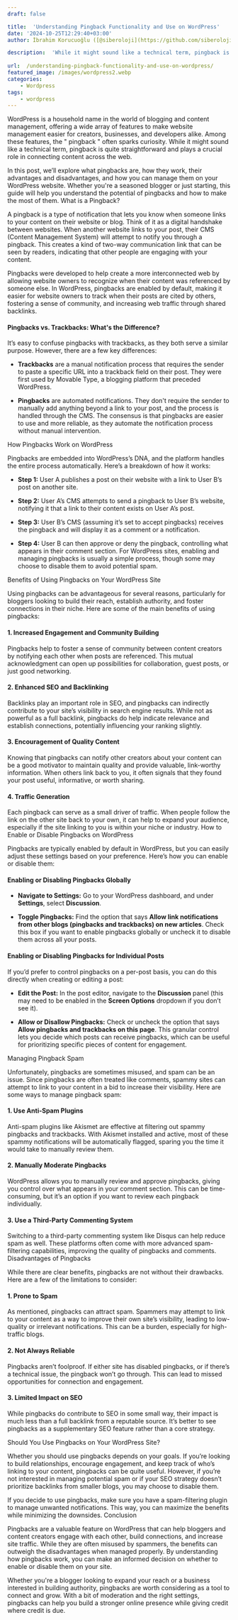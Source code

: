 ```yaml
---
draft: false

title:  'Understanding Pingback Functionality and Use on WordPress'
date: '2024-10-25T12:29:40+03:00'
author: İbrahim Korucuoğlu ([@siberoloji](https://github.com/siberoloji))

description:  'While it might sound like a technical term, pingback is quite straightforward and plays a crucial role in connecting content across the web.' 
 
url:  /understanding-pingback-functionality-and-use-on-wordpress/
featured_image: /images/wordpress2.webp
categories:
    - Wordpress
tags:
    - wordpress
---
```



WordPress is a household name in the world of blogging and content management, offering a wide array of features to make website management easier for creators, businesses, and developers alike. Among these features, the " pingback " often sparks curiosity. While it might sound like a technical term, pingback is quite straightforward and plays a crucial role in connecting content across the web.



In this post, we’ll explore what pingbacks are, how they work, their advantages and disadvantages, and how you can manage them on your WordPress website. Whether you're a seasoned blogger or just starting, this guide will help you understand the potential of pingbacks and how to make the most of them.
What is a Pingback?



A pingback is a type of notification that lets you know when someone links to your content on their website or blog. Think of it as a digital handshake between websites. When another website links to your post, their CMS (Content Management System) will attempt to notify you through a pingback. This creates a kind of two-way communication link that can be seen by readers, indicating that other people are engaging with your content.



Pingbacks were developed to help create a more interconnected web by allowing website owners to recognize when their content was referenced by someone else. In WordPress, pingbacks are enabled by default, making it easier for website owners to track when their posts are cited by others, fostering a sense of community, and increasing web traffic through shared backlinks.


#### Pingbacks vs. Trackbacks: What's the Difference?



It’s easy to confuse pingbacks with trackbacks, as they both serve a similar purpose. However, there are a few key differences:


* **Trackbacks** are a manual notification process that requires the sender to paste a specific URL into a trackback field on their post. They were first used by Movable Type, a blogging platform that preceded WordPress.

* **Pingbacks** are automated notifications. They don't require the sender to manually add anything beyond a link to your post, and the process is handled through the CMS.
The consensus is that pingbacks are easier to use and more reliable, as they automate the notification process without manual intervention.



How Pingbacks Work on WordPress



Pingbacks are embedded into WordPress’s DNA, and the platform handles the entire process automatically. Here’s a breakdown of how it works:


* **Step 1:** User A publishes a post on their website with a link to User B’s post on another site.

* **Step 2:** User A’s CMS attempts to send a pingback to User B’s website, notifying it that a link to their content exists on User A’s post.

* **Step 3:** User B’s CMS (assuming it’s set to accept pingbacks) receives the pingback and will display it as a comment or a notification.

* **Step 4:** User B can then approve or deny the pingback, controlling what appears in their comment section.
For WordPress sites, enabling and managing pingbacks is usually a simple process, though some may choose to disable them to avoid potential spam.



Benefits of Using Pingbacks on Your WordPress Site



Using pingbacks can be advantageous for several reasons, particularly for bloggers looking to build their reach, establish authority, and foster connections in their niche. Here are some of the main benefits of using pingbacks:


#### 1. **Increased Engagement and Community Building**



Pingbacks help to foster a sense of community between content creators by notifying each other when posts are referenced. This mutual acknowledgment can open up possibilities for collaboration, guest posts, or just good networking.


#### 2. **Enhanced SEO and Backlinking**



Backlinks play an important role in SEO, and pingbacks can indirectly contribute to your site’s visibility in search engine results. While not as powerful as a full backlink, pingbacks do help indicate relevance and establish connections, potentially influencing your ranking slightly.


#### 3. **Encouragement of Quality Content**



Knowing that pingbacks can notify other creators about your content can be a good motivator to maintain quality and provide valuable, link-worthy information. When others link back to you, it often signals that they found your post useful, informative, or worth sharing.


#### 4. **Traffic Generation**



Each pingback can serve as a small driver of traffic. When people follow the link on the other site back to your own, it can help to expand your audience, especially if the site linking to you is within your niche or industry.
How to Enable or Disable Pingbacks on WordPress



Pingbacks are typically enabled by default in WordPress, but you can easily adjust these settings based on your preference. Here’s how you can enable or disable them:


#### Enabling or Disabling Pingbacks Globally


* **Navigate to Settings:** Go to your WordPress dashboard, and under **Settings**, select **Discussion**.

* **Toggle Pingbacks:** Find the option that says **Allow link notifications from other blogs (pingbacks and trackbacks) on new articles**. Check this box if you want to enable pingbacks globally or uncheck it to disable them across all your posts.



#### Enabling or Disabling Pingbacks for Individual Posts



If you’d prefer to control pingbacks on a per-post basis, you can do this directly when creating or editing a post:


* **Edit the Post:** In the post editor, navigate to the **Discussion** panel (this may need to be enabled in the **Screen Options** dropdown if you don’t see it).

* **Allow or Disallow Pingbacks:** Check or uncheck the option that says **Allow pingbacks and trackbacks on this page**.
This granular control lets you decide which posts can receive pingbacks, which can be useful for prioritizing specific pieces of content for engagement.



Managing Pingback Spam



Unfortunately, pingbacks are sometimes misused, and spam can be an issue. Since pingbacks are often treated like comments, spammy sites can attempt to link to your content in a bid to increase their visibility. Here are some ways to manage pingback spam:


#### 1. **Use Anti-Spam Plugins**



Anti-spam plugins like Akismet are effective at filtering out spammy pingbacks and trackbacks. With Akismet installed and active, most of these spammy notifications will be automatically flagged, sparing you the time it would take to manually review them.


#### 2. **Manually Moderate Pingbacks**



WordPress allows you to manually review and approve pingbacks, giving you control over what appears in your comment section. This can be time-consuming, but it’s an option if you want to review each pingback individually.


#### 3. **Use a Third-Party Commenting System**



Switching to a third-party commenting system like Disqus can help reduce spam as well. These platforms often come with more advanced spam-filtering capabilities, improving the quality of pingbacks and comments.
Disadvantages of Pingbacks



While there are clear benefits, pingbacks are not without their drawbacks. Here are a few of the limitations to consider:


#### 1. **Prone to Spam**



As mentioned, pingbacks can attract spam. Spammers may attempt to link to your content as a way to improve their own site’s visibility, leading to low-quality or irrelevant notifications. This can be a burden, especially for high-traffic blogs.


#### 2. **Not Always Reliable**



Pingbacks aren’t foolproof. If either site has disabled pingbacks, or if there’s a technical issue, the pingback won’t go through. This can lead to missed opportunities for connection and engagement.


#### 3. **Limited Impact on SEO**



While pingbacks do contribute to SEO in some small way, their impact is much less than a full backlink from a reputable source. It’s better to see pingbacks as a supplementary SEO feature rather than a core strategy.



Should You Use Pingbacks on Your WordPress Site?



Whether you should use pingbacks depends on your goals. If you’re looking to build relationships, encourage engagement, and keep track of who’s linking to your content, pingbacks can be quite useful. However, if you’re not interested in managing potential spam or if your SEO strategy doesn’t prioritize backlinks from smaller blogs, you may choose to disable them.



If you decide to use pingbacks, make sure you have a spam-filtering plugin to manage unwanted notifications. This way, you can maximize the benefits while minimizing the downsides.
Conclusion



Pingbacks are a valuable feature on WordPress that can help bloggers and content creators engage with each other, build connections, and increase site traffic. While they are often misused by spammers, the benefits can outweigh the disadvantages when managed properly. By understanding how pingbacks work, you can make an informed decision on whether to enable or disable them on your site.



Whether you're a blogger looking to expand your reach or a business interested in building authority, pingbacks are worth considering as a tool to connect and grow. With a bit of moderation and the right settings, pingbacks can help you build a stronger online presence while giving credit where credit is due.
